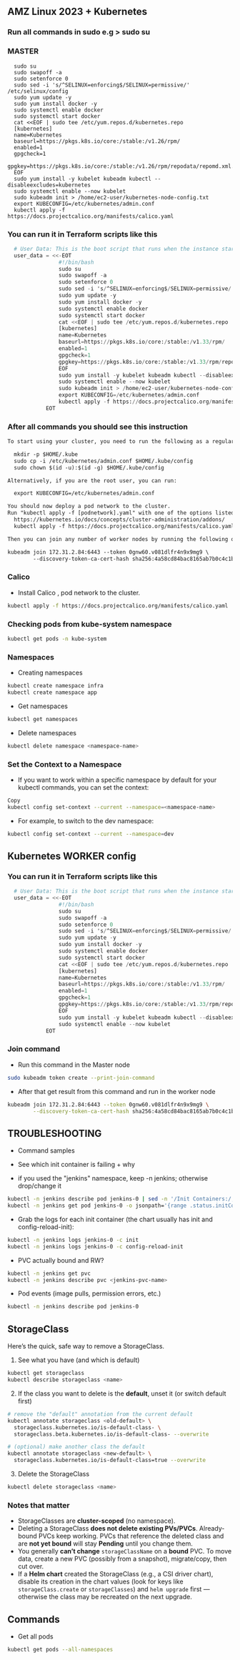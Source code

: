 


## AMZ Linux 2023 + Kubernetes

### Run all commands in sudo e.g > sudo su

### MASTER

```shell
  sudo su
  sudo swapoff -a
  sudo setenforce 0
  sudo sed -i 's/^SELINUX=enforcing$/SELINUX=permissive/' /etc/selinux/config
  sudo yum update -y
  sudo yum install docker -y
  sudo systemctl enable docker
  sudo systemctl start docker
  cat <<EOF | sudo tee /etc/yum.repos.d/kubernetes.repo
  [kubernetes]
  name=Kubernetes
  baseurl=https://pkgs.k8s.io/core:/stable:/v1.26/rpm/
  enabled=1
  gpgcheck=1
  gpgkey=https://pkgs.k8s.io/core:/stable:/v1.26/rpm/repodata/repomd.xml.key
  EOF
  sudo yum install -y kubelet kubeadm kubectl --disableexcludes=kubernetes
  sudo systemctl enable --now kubelet
  sudo kubeadm init > /home/ec2-user/kubernetes-node-config.txt
  export KUBECONFIG=/etc/kubernetes/admin.conf
  kubectl apply -f https://docs.projectcalico.org/manifests/calico.yaml
```


### You can run it in Terraform scripts like this

```tf
  # User Data: This is the boot script that runs when the instance starts
  user_data = <<-EOT
                #!/bin/bash
                sudo su
                sudo swapoff -a
                sudo setenforce 0
                sudo sed -i 's/^SELINUX=enforcing$/SELINUX=permissive/' /etc/selinux/config
                sudo yum update -y
                sudo yum install docker -y
                sudo systemctl enable docker
                sudo systemctl start docker
                cat <<EOF | sudo tee /etc/yum.repos.d/kubernetes.repo
                [kubernetes]
                name=Kubernetes
                baseurl=https://pkgs.k8s.io/core:/stable:/v1.33/rpm/
                enabled=1
                gpgcheck=1
                gpgkey=https://pkgs.k8s.io/core:/stable:/v1.33/rpm/repodata/repomd.xml.key
                EOF
                sudo yum install -y kubelet kubeadm kubectl --disableexcludes=kubernetes
                sudo systemctl enable --now kubelet
                sudo kubeadm init > /home/ec2-user/kubernetes-node-config.txt
                export KUBECONFIG=/etc/kubernetes/admin.conf
                kubectl apply -f https://docs.projectcalico.org/manifests/calico.yaml
            EOT
```


### After all commands you should see this instruction

```txt
To start using your cluster, you need to run the following as a regular user:

  mkdir -p $HOME/.kube
  sudo cp -i /etc/kubernetes/admin.conf $HOME/.kube/config
  sudo chown $(id -u):$(id -g) $HOME/.kube/config

Alternatively, if you are the root user, you can run:

  export KUBECONFIG=/etc/kubernetes/admin.conf

You should now deploy a pod network to the cluster.
Run "kubectl apply -f [podnetwork].yaml" with one of the options listed at:
  https://kubernetes.io/docs/concepts/cluster-administration/addons/
  kubectl apply -f https://docs.projectcalico.org/manifests/calico.yaml

Then you can join any number of worker nodes by running the following on each as root:

kubeadm join 172.31.2.84:6443 --token 0gnw60.v081dlfr4n9x9mg9 \
        --discovery-token-ca-cert-hash sha256:4a58cd84bac8165ab7b0c4c1b6a29cd062322d5bad9ad3060845bfa89f6cba37
```



### Calico 

- Install Calico , pod network to the cluster. 

```bash
kubectl apply -f https://docs.projectcalico.org/manifests/calico.yaml
```

### Checking pods from kube-system namespace

```bash
kubectl get pods -n kube-system
```


### Namespaces

- Creating namespaces
```bash
kubectl create namespace infra
kubectl create namespace app
```

- Get namespaces
```bash
kubectl get namespaces
```

- Delete namespaces
```bash
kubectl delete namespace <namespace-name>
```

### Set the Context to a Namespace

- If you want to work within a specific namespace by default for your kubectl commands, you can set the context:

```bash
Copy
kubectl config set-context --current --namespace=<namespace-name>
```

- For example, to switch to the dev namespace:
```bash
kubectl config set-context --current --namespace=dev
```


## Kubernetes WORKER config

### You can run it in Terraform scripts like this

```tf
  # User Data: This is the boot script that runs when the instance starts
  user_data = <<-EOT
                #!/bin/bash
                sudo su
                sudo swapoff -a
                sudo setenforce 0
                sudo sed -i 's/^SELINUX=enforcing$/SELINUX=permissive/' /etc/selinux/config
                sudo yum update -y
                sudo yum install docker -y
                sudo systemctl enable docker
                sudo systemctl start docker
                cat <<EOF | sudo tee /etc/yum.repos.d/kubernetes.repo
                [kubernetes]
                name=Kubernetes
                baseurl=https://pkgs.k8s.io/core:/stable:/v1.33/rpm/
                enabled=1
                gpgcheck=1
                gpgkey=https://pkgs.k8s.io/core:/stable:/v1.33/rpm/repodata/repomd.xml.key
                EOF
                sudo yum install -y kubelet kubeadm kubectl --disableexcludes=kubernetes
                sudo systemctl enable --now kubelet
            EOT
```

### Join command

- Run this command in the Master node
```bash
sudo kubeadm token create --print-join-command
```
- After that get result from this command and run in the worker node
```bash
kubeadm join 172.31.2.84:6443 --token 0gnw60.v081dlfr4n9x9mg9 \
        --discovery-token-ca-cert-hash sha256:4a58cd84bac8165ab7b0c4c1b6a29cd062322d5bad9ad3060845bfa89f6cba37
```



## TROUBLESHOOTING 

- Command samples
- See which init container is failing + why

- if you used the "jenkins" namespace, keep -n jenkins; otherwise drop/change it
```bash
kubectl -n jenkins describe pod jenkins-0 | sed -n '/Init Containers:/,/Containers:/p'   # names, exit codes, reasons
kubectl -n jenkins get pod jenkins-0 -o jsonpath='{range .status.initContainerStatuses[*]}{.name}{"  =>  "}{.state.terminated.reason}{" (exit "}{.state.terminated.exitCode}{")\n"}{end}'
```

- Grab the logs for each init container (the chart usually has init and config-reload-init):
```bash
kubectl -n jenkins logs jenkins-0 -c init
kubectl -n jenkins logs jenkins-0 -c config-reload-init
```

- PVC actually bound and RW?
```bash
kubectl -n jenkins get pvc
kubectl -n jenkins describe pvc <jenkins-pvc-name>
```

- Pod events (image pulls, permission errors, etc.)
```bash
kubectl -n jenkins describe pod jenkins-0
```

## StorageClass

Here’s the quick, safe way to remove a StorageClass.

1. See what you have (and which is default)

```bash
kubectl get storageclass
kubectl describe storageclass <name>
```

2. If the class you want to delete is the **default**, unset it (or switch default first)

```bash
# remove the "default" annotation from the current default
kubectl annotate storageclass <old-default> \
  storageclass.kubernetes.io/is-default-class- \
  storageclass.beta.kubernetes.io/is-default-class- --overwrite

# (optional) make another class the default
kubectl annotate storageclass <new-default> \
  storageclass.kubernetes.io/is-default-class=true --overwrite
```

3. Delete the StorageClass

```bash
kubectl delete storageclass <name>
```

### Notes that matter

* StorageClasses are **cluster-scoped** (no namespace).
* Deleting a StorageClass **does not delete existing PVs/PVCs**. Already-bound PVCs keep working.
  PVCs that reference the deleted class and are **not yet bound** will stay **Pending** until you change them.
* You generally **can’t change** `storageClassName` on a **bound** PVC. To move data, create a new PVC (possibly from a snapshot), migrate/copy, then cut over.
* If a **Helm chart** created the StorageClass (e.g., a CSI driver chart), disable its creation in the chart values (look for keys like `storageClass.create` or `storageClasses`) and `helm upgrade` first — otherwise the class may be recreated on the next upgrade.


## Commands

- Get all pods
```bash
kubectl get pods --all-namespaces
```
